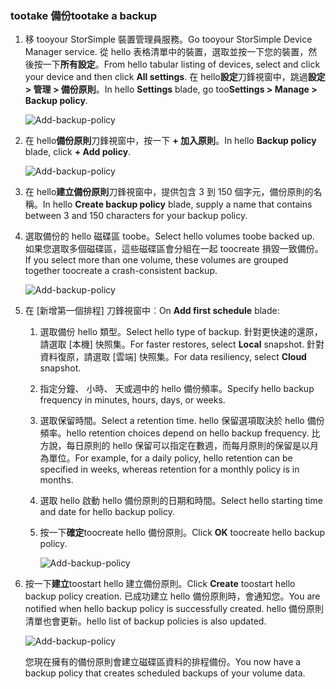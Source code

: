 <!--author=alkohli last changed: 01/12/17-->

### <a name="tootake-a-backup"></a><span data-ttu-id="e4704-101">tootake 備份</span><span class="sxs-lookup"><span data-stu-id="e4704-101">tootake a backup</span></span>

1. <span data-ttu-id="e4704-102">移 tooyour StorSimple 裝置管理員服務。</span><span class="sxs-lookup"><span data-stu-id="e4704-102">Go tooyour StorSimple Device Manager service.</span></span> <span data-ttu-id="e4704-103">從 hello 表格清單中的裝置，選取並按一下您的裝置，然後按一下**所有設定**。</span><span class="sxs-lookup"><span data-stu-id="e4704-103">From hello tabular listing of devices, select and click your device and then click **All settings**.</span></span> <span data-ttu-id="e4704-104">在 hello**設定**刀鋒視窗中，跳過**設定 > 管理 > 備份原則**。</span><span class="sxs-lookup"><span data-stu-id="e4704-104">In hello **Settings** blade, go too**Settings > Manage > Backup policy**.</span></span>

    ![Add-backup-policy](./media/storsimple-8000-take-backup/step8takebu1.png)

2. <span data-ttu-id="e4704-106">在 hello**備份原則**刀鋒視窗中，按一下  **+ 加入原則**。</span><span class="sxs-lookup"><span data-stu-id="e4704-106">In hello **Backup policy** blade, click **+ Add policy**.</span></span>

    ![Add-backup-policy](./media/storsimple-8000-take-backup/step8takebu2.png)

3. <span data-ttu-id="e4704-108">在 hello**建立備份原則**刀鋒視窗中，提供包含 3 到 150 個字元，備份原則的名稱。</span><span class="sxs-lookup"><span data-stu-id="e4704-108">In hello **Create backup policy** blade, supply a name that contains between 3 and 150 characters for your backup policy.</span></span>

4. <span data-ttu-id="e4704-109">選取備份的 hello 磁碟區 toobe。</span><span class="sxs-lookup"><span data-stu-id="e4704-109">Select hello volumes toobe backed up.</span></span> <span data-ttu-id="e4704-110">如果您選取多個磁碟區，這些磁碟區會分組在一起 toocreate 損毀一致備份。</span><span class="sxs-lookup"><span data-stu-id="e4704-110">If you select more than one volume, these volumes are grouped together toocreate a crash-consistent backup.</span></span>

    ![Add-backup-policy](./media/storsimple-8000-take-backup/step8takebu4.png)

5. <span data-ttu-id="e4704-112">在 [新增第一個排程] 刀鋒視窗中︰</span><span class="sxs-lookup"><span data-stu-id="e4704-112">On **Add first schedule** blade:</span></span>

    1. <span data-ttu-id="e4704-113">選取備份 hello 類型。</span><span class="sxs-lookup"><span data-stu-id="e4704-113">Select hello type of backup.</span></span> <span data-ttu-id="e4704-114">針對更快速的還原，請選取 [本機] 快照集。</span><span class="sxs-lookup"><span data-stu-id="e4704-114">For faster restores, select **Local** snapshot.</span></span> <span data-ttu-id="e4704-115">針對資料復原，請選取 [雲端] 快照集。</span><span class="sxs-lookup"><span data-stu-id="e4704-115">For data resiliency, select **Cloud** snapshot.</span></span>
    2. <span data-ttu-id="e4704-116">指定分鐘、 小時、 天或週中的 hello 備份頻率。</span><span class="sxs-lookup"><span data-stu-id="e4704-116">Specify hello backup frequency in minutes, hours, days, or weeks.</span></span>
    3. <span data-ttu-id="e4704-117">選取保留時間。</span><span class="sxs-lookup"><span data-stu-id="e4704-117">Select a retention time.</span></span> <span data-ttu-id="e4704-118">hello 保留選項取決於 hello 備份頻率。</span><span class="sxs-lookup"><span data-stu-id="e4704-118">hello retention choices depend on hello backup frequency.</span></span> <span data-ttu-id="e4704-119">比方說，每日原則的 hello 保留可以指定在數週，而每月原則的保留是以月為單位。</span><span class="sxs-lookup"><span data-stu-id="e4704-119">For example, for a daily policy, hello retention can be specified in weeks, whereas retention for a monthly policy is in months.</span></span>
    4. <span data-ttu-id="e4704-120">選取 hello 啟動 hello 備份原則的日期和時間。</span><span class="sxs-lookup"><span data-stu-id="e4704-120">Select hello starting time and date for hello backup policy.</span></span>
    5. <span data-ttu-id="e4704-121">按一下**確定**toocreate hello 備份原則。</span><span class="sxs-lookup"><span data-stu-id="e4704-121">Click **OK** toocreate hello backup policy.</span></span>

        ![Add-backup-policy](./media/storsimple-8000-take-backup/step8takebu5.png) 

6. <span data-ttu-id="e4704-123">按一下**建立**toostart hello 建立備份原則。</span><span class="sxs-lookup"><span data-stu-id="e4704-123">Click **Create** toostart hello backup policy creation.</span></span> <span data-ttu-id="e4704-124">已成功建立 hello 備份原則時，會通知您。</span><span class="sxs-lookup"><span data-stu-id="e4704-124">You are notified when hello backup policy is successfully created.</span></span> <span data-ttu-id="e4704-125">hello 備份原則清單也會更新。</span><span class="sxs-lookup"><span data-stu-id="e4704-125">hello list of backup policies is also updated.</span></span>
      
      ![Add-backup-policy](./media/storsimple-8000-take-backup/step8takebu9.png)
      
      <span data-ttu-id="e4704-127">您現在擁有的備份原則會建立磁碟區資料的排程備份。</span><span class="sxs-lookup"><span data-stu-id="e4704-127">You now have a backup policy that creates scheduled backups of your volume data.</span></span>




